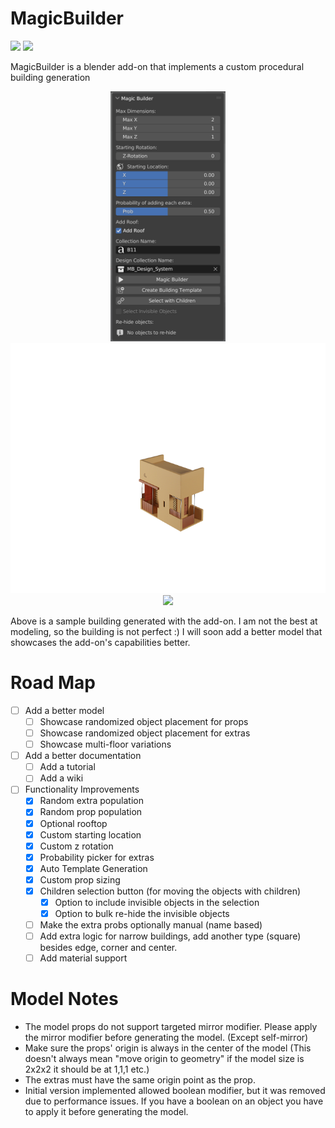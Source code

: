 # MagicBuilder


![](https://badgen.net/badge/Blender%20Version/3.5/orange?icon=https://simpleicons.now.sh/blender/fff) </img></a><a href="https://www.buymeacoffee.com/btapkan"> <img src="https://badgen.net/badge/icon/Buy%20Me%20A%20Coffee?icon=buymeacoffee&label&color=yellow"></a>


MagicBuilder is a blender add-on that implements a custom procedural building generation

<!-- Center images -->
<p align="center">
    <img src="img/toolbar.png" height="400">
    <img src="img/building.gif" height="400">
    <img src="img/sample.png" height="400">
</p>
Above is a sample building generated with the add-on. I am not the best at modeling, so the building is not perfect :) I will soon add a better model that showcases the add-on's capabilities better.

# Road Map
- [ ] Add a better model
    - [ ] Showcase randomized object placement for props
    - [ ] Showcase randomized object placement for extras
    - [ ] Showcase multi-floor variations
- [ ] Add a better documentation
    - [ ] Add a tutorial
    - [ ] Add a wiki
- [ ] Functionality Improvements
    - [x] Random extra population
    - [x] Random prop population
    - [x] Optional rooftop
    - [x] Custom starting location
    - [x] Custom z rotation
    - [x] Probability picker for extras
    - [x] Auto Template Generation
    - [x] Custom prop sizing
    - [x] Children selection button (for moving the objects with children)
        - [x] Option to include invisible objects in the selection
        - [x] Option to bulk re-hide the invisible objects
    - [ ] Make the extra probs optionally manual (name based)
    - [ ] Add extra logic for narrow buildings, add another type (square) besides edge, corner and center.
    - [ ] Add material support 

# Model Notes
- The model props do not support targeted mirror modifier. Please apply the mirror modifier before generating the model. (Except self-mirror)
- Make sure the props' origin is always in the center of the model (This doesn't always mean "move origin to geometry" if the model size is 2x2x2 it should be at 1,1,1 etc.)
- The extras must have the same origin point as the prop.
- Initial version implemented allowed boolean modifier, but it was removed due to performance issues. If you have a boolean on an object you have to apply it before generating the model.